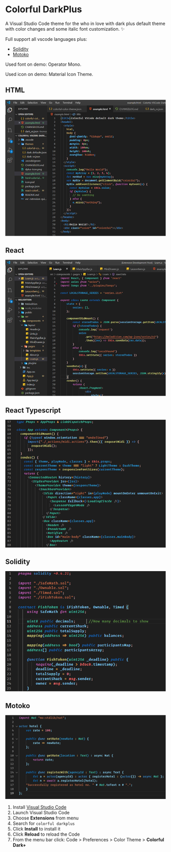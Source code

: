 # Colorful DarkPlus

A Visual Studio Code theme for the who in love with dark plus default theme with color changes and some italic font customization. ✨

Full support all vscode languages plus:

- [Solidity](https://marketplace.visualstudio.com/items?itemName=JuanBlanco.solidity)
- [Motoko](https://marketplace.visualstudio.com/items?itemName=dfinity-foundation.vscode-motoko)

Used font on demo: Operator Mono.

Used icon on demo: Material Icon Theme.

## HTML

![First Screen](html-colorful.jpg)

## React

![Second Screen](react-colorful.jpg)

## React Typescript

![Third Screen](typescript.png)

## Solidity

![Forth Screen](solidity.png)

## Motoko

![Fifth Screen](motoko.png)

1.  Install [Visual Studio Code](https://code.visualstudio.com/)
2.  Launch Visual Studio Code
3.  Choose **Extensions** from menu
4.  Search for `colorful darkplus`
5.  Click **Install** to install it
6.  Click **Reload** to reload the Code
7.  From the menu bar click: Code > Preferences > Color Theme > **Colorful Dark+**
